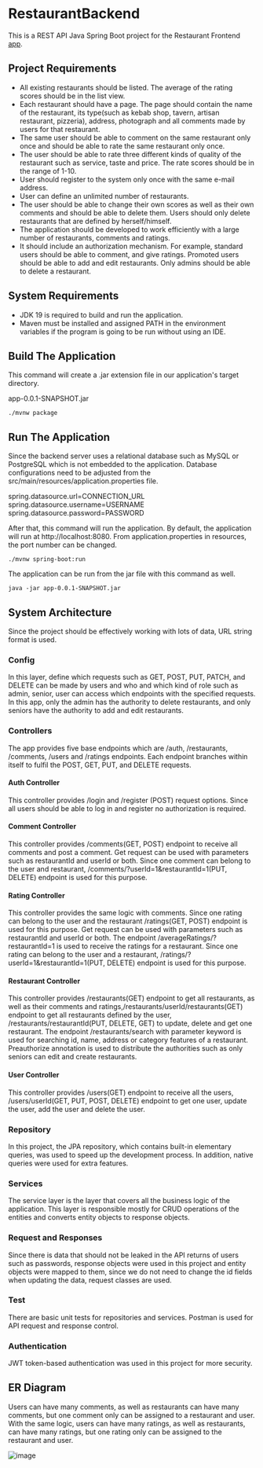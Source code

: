 # RestaurantBackend
This is a REST API Java Spring Boot project for the Restaurant Frontend [app](https://github.com/bilalsarac/RestaurantFrontend).

## Project Requirements
* All existing restaurants should be listed. The average of the rating scores should be in the list view.
* Each restaurant should have a page. The page should contain the name of the restaurant, its type(such as kebab shop, tavern, artisan restaurant, pizzeria), address, photograph and all comments made by users for that restaurant.
* The same user should be able to comment on the same restaurant only once and should be able to rate the same restaurant only once.
* The user should be able to rate three different kinds of quality of the restaurant such as service, taste and price. The rate scores should be in the range of 1-10.
* User should register to the system only once with the same e-mail address.
* User can define an unlimited number of restaurants.
* The user should be able to change their own scores as well as their own comments and should be able to delete them. Users should only delete restaurants that are defined by herself/himself.
* The application should be developed to work efficiently with a large number of restaurants, comments and ratings.
* It should include an authorization mechanism. For example, standard users should be able to comment, and give ratings. Promoted users should be able to add and edit restaurants. Only admins should be able to delete a restaurant.

## System Requirements

* JDK 19 is required to build and run the application.
* Maven must be installed and assigned PATH in the environment variables if the program is going to be run without using an IDE.

## Build The Application

This command will create a .jar extension file in our application's target directory.

app-0.0.1-SNAPSHOT.jar

`./mvnw package`

## Run The Application
Since the backend server uses a relational database such as MySQL or PostgreSQL which is not embedded to the application. Database configurations need to be adjusted from the src/main/resources/application.properties file. 

spring.datasource.url=CONNECTION_URL
spring.datasource.username=USERNAME
spring.datasource.password=PASSWORD

After that, this command will run the application. By default, the application will run at http://localhost:8080. From application.properties in resources, the port number can be changed.

`./mvnw spring-boot:run`

The application can be run from the jar file with this command as well.

`java -jar app-0.0.1-SNAPSHOT.jar`

## System Architecture
Since the project should be effectively working with lots of data, URL string format is used.

### Config
In this layer, define which requests such as GET, POST, PUT, PATCH, and DELETE can be made by users and who and which kind of role such as admin, senior, user can access which endpoints with the specified requests. In this app, only the admin has the authority to delete restaurants, and only seniors have the authority to add and edit restaurants.

### Controllers
The app provides five base endpoints which are /auth, /restaurants, /comments, /users and /ratings endpoints. Each endpoint branches within itself to fulfil the POST, GET, PUT, and DELETE requests.
#### Auth Controller
This controller provides /login and /register (POST) request options. Since all users should be able to log in and register no authorization is required.
#### Comment Controller
This controller provides /comments(GET, POST) endpoint to receive all comments and post a comment. Get request can be used with parameters such as restaurantId and userId or both. Since one comment can belong to the user and restaurant, /comments/?userId=1&restaurantId=1(PUT, DELETE) endpoint is used for this purpose.
#### Rating Controller
This controller provides the same logic with comments. Since one rating can belong to the user and the restaurant /ratings(GET, POST) endpoint is used for this purpose. Get request can be used with parameters such as restaurantId and userId or both. The endpoint /averageRatings/?restaurantId=1 is used to receive the ratings for a restaurant. Since one rating can belong to the user and a restaurant, /ratings/?userId=1&restaurantId=1(PUT, DELETE) endpoint is used for this purpose.
#### Restaurant Controller
This controller provides /restaurants(GET) endpoint to get all restaurants, as well as their comments and ratings,/restaurants/userId/restaurants(GET) endpoint to get all restaurants defined by the user, /restaurants/restaurantId(PUT, DELETE, GET) to update, delete and get one restaurant. The endpoint /restaurants/search with parameter keyword is used for searching id, name, address or category features of a restaurant. Preauthorize annotation is used to distribute the authorities such as only seniors can edit and create restaurants.
#### User Controller
This controller provides /users(GET) endpoint to receive all the users, /users/userId(GET, PUT, POST, DELETE) endpoint to get one user, update the user, add the user and delete the user.

### Repository
In this project, the JPA repository, which contains built-in elementary queries, was used to speed up the development process. In addition, native queries were used for extra features.

### Services
The service layer is the layer that covers all the business logic of the application. This layer is responsible mostly for CRUD operations of the entities and converts entity objects to response objects. 

### Request and Responses
Since there is data that should not be leaked in the API returns of users such as passwords, response objects were used in this project and entity objects were mapped to them, since we do not need to change the id fields when updating the data, request classes are used.

### Test
There are basic unit tests for repositories and services. Postman is used for API request and response control.

### Authentication
JWT token-based authentication was used in this project for more security.

## ER Diagram
Users can have many comments, as well as restaurants can have many comments, but one comment only can be assigned to a restaurant and user. With the same logic, users can have many ratings, as well as restaurants, can have many ratings, but one rating only can be assigned to the restaurant and user.

![image](https://github.com/bilalsarac/RestaurantBackend/assets/80422331/7cc410df-db2c-40c9-9683-94117905703c)
